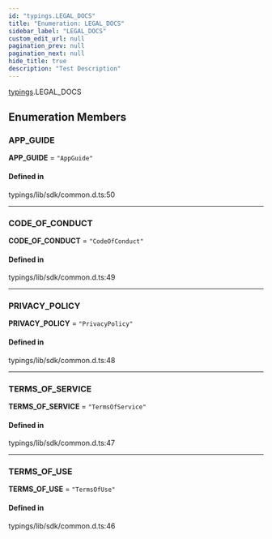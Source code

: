```yaml
---
id: "typings.LEGAL_DOCS"
title: "Enumeration: LEGAL_DOCS"
sidebar_label: "LEGAL_DOCS"
custom_edit_url: null
pagination_prev: null
pagination_next: null
hide_title: true
description: "Test Description"
---
```


[typings](../namespaces/typings.md).LEGAL_DOCS

## Enumeration Members

### APP\_GUIDE

 **APP\_GUIDE** = ``"AppGuide"``

#### Defined in

typings/lib/sdk/common.d.ts:50

___

### CODE\_OF\_CONDUCT

 **CODE\_OF\_CONDUCT** = ``"CodeOfConduct"``

#### Defined in

typings/lib/sdk/common.d.ts:49

___

### PRIVACY\_POLICY

 **PRIVACY\_POLICY** = ``"PrivacyPolicy"``

#### Defined in

typings/lib/sdk/common.d.ts:48

___

### TERMS\_OF\_SERVICE

 **TERMS\_OF\_SERVICE** = ``"TermsOfService"``

#### Defined in

typings/lib/sdk/common.d.ts:47

___

### TERMS\_OF\_USE

 **TERMS\_OF\_USE** = ``"TermsOfUse"``

#### Defined in

typings/lib/sdk/common.d.ts:46
